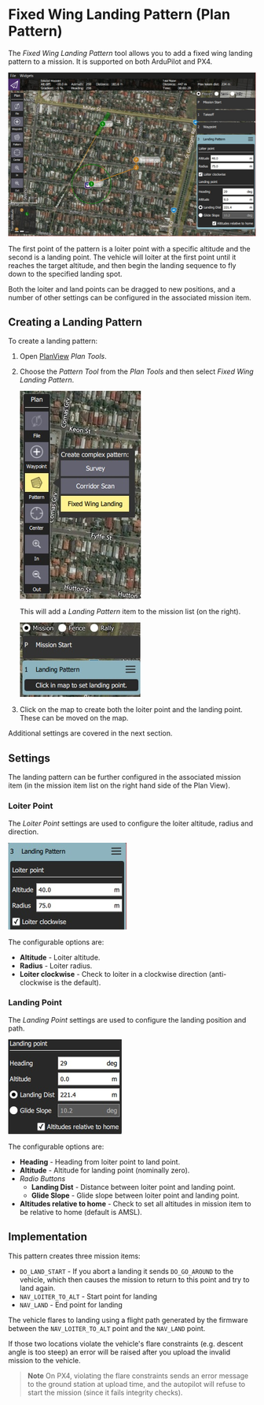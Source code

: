 # Fixed Wing Landing Pattern (Plan Pattern)

The *Fixed Wing Landing Pattern* tool allows you to add a fixed wing landing pattern to a mission.
It is supported on both ArduPilot and PX4.

![Fixed Wing Landing Pattern](../../../assets/plan/pattern/fixed_wing_landing_pattern.jpg)

The first point of the pattern is a loiter point with a specific altitude and the second is a landing point.
The vehicle will loiter at the first point until it reaches the target altitude, and then begin the landing sequence to fly down to the specified landing spot.

Both the loiter and land points can be dragged to new positions, and a number of other settings can be configured in the associated mission item. 


## Creating a Landing Pattern

To create a landing pattern:
1. Open [PlanView](../PlanView/PlanView.md) *Plan Tools*.
1. Choose the *Pattern Tool* from the *Plan Tools* and then select *Fixed Wing Landing Pattern*.

   ![Fixed Wing Landing Pattern](../../../assets/plan/pattern/fixed_wing_landing_pattern_menu.jpg)
   
   This will add a *Landing Pattern* item to the mission list (on the right).
   
   ![Fixed Wing Landing Pattern](../../../assets/plan/pattern/fixed_wing_landing_pattern_mission_item_initial.jpg)
1. Click on the map to create both the loiter point and the landing point.
   These can be moved on the map.

Additional settings are covered in the next section.


## Settings

The landing pattern can be further configured in the associated mission item (in the mission item list on the right hand side of the Plan View). 

### Loiter Point

The *Loiter Point* settings are used to configure the loiter altitude, radius and direction.

![Landing Pattern - Loiter Point](../../../assets/plan/pattern/fixed_wing_landing_pattern_settings_loiter.jpg)

The configurable options are:

- **Altitude** - Loiter altitude.
- **Radius** - Loiter radius.
- **Loiter clockwise** - Check to loiter in a clockwise direction (anti-clockwise is the default). 

  
### Landing Point

The *Landing Point* settings are used to configure the landing position and path.

![Landing Pattern - Landing Point](../../../assets/plan/pattern/fixed_wing_landing_pattern_settings_landing.jpg)

The configurable options are:

- **Heading** - Heading from loiter point to land point.
- **Altitude** - Altitude for landing point (nominally zero).
- *Radio Buttons*
  - **Landing Dist** - Distance between loiter point and landing point.
  - **Glide Slope** - Glide slope between loiter point and landing point.
- **Altitudes relative to home** - Check to set all altitudes in mission item to be relative to home (default is AMSL).


## Implementation

This pattern creates three mission items:

- `DO_LAND_START` - If you abort a landing it sends `DO_GO_AROUND` to the vehicle, which then causes the mission to return to this point and try to land again.
- `NAV_LOITER_TO_ALT` - Start point for landing
- `NAV_LAND` - End point for landing

The vehicle flares to landing using a flight path generated by the firmware between the `NAV_LOITER_TO_ALT` point and the `NAV_LAND` point.

If those two locations violate the vehicle's flare constraints (e.g. descent angle is too steep) an error will be raised after you upload the invalid mission to the vehicle.

> **Note** On PX4, violating the flare constraints sends an error message to the ground station at upload time, and the autopilot will refuse to start the mission (since it fails integrity checks).
